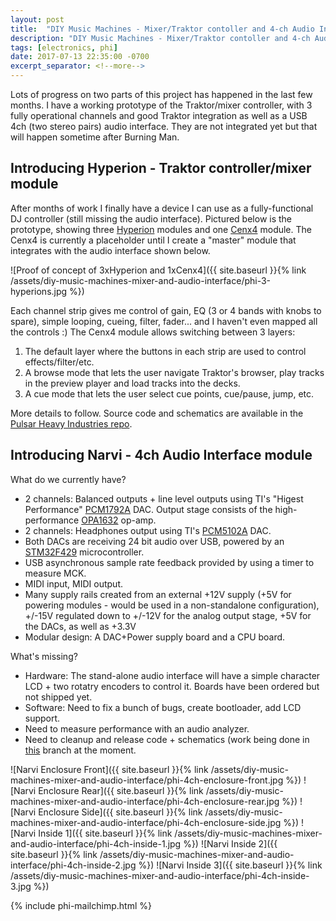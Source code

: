```yaml
---
layout: post
title:  "DIY Music Machines - Mixer/Traktor contoller and 4-ch Audio Interface"
description: "DIY Music Machines - Mixer/Traktor contoller and 4-ch Audio Interface"
tags: [electronics, phi]
date: 2017-07-13 22:35:00 -0700
excerpt_separator: <!--more-->
---
```



Lots of progress on two parts of this project has happened in the last few months. I have a working prototype of the Traktor/mixer controller, with 3 fully operational channels and good Traktor integration as well as a USB 4ch (two stereo pairs) audio interface. They are not integrated yet but that will happen sometime after Burning Man.

## Introducing Hyperion - Traktor controller/mixer module

After months of work I finally have a device I can use as a fully-functional DJ controller (still missing the audio interface). Pictured below is the prototype, showing three [Hyperion](https://github.com/pulsar-heavy-industries/phi/tree/master/hyperion) modules and one [Cenx4](https://github.com/pulsar-heavy-industries/phi/tree/master/cenx4) module. The Cenx4 is currently a placeholder until I create a "master" module that integrates with the audio interface shown below.

![Proof of concept of 3xHyperion and 1xCenx4]({{ site.baseurl }}{% link /assets/diy-music-machines-mixer-and-audio-interface/phi-3-hyperions.jpg %})

Each channel strip gives me control of gain, EQ (3 or 4 bands with knobs to spare), simple looping, cueing, filter, fader... and I haven't even mapped all the controls :)
The Cenx4 module allows switching between 3 layers:
1. The default layer where the buttons in each strip are used to control effects/filter/etc.
2. A browse mode that lets the user navigate Traktor's browser, play tracks in the preview player and load tracks into the decks.
3. A cue mode that lets the user select cue points, cue/pause, jump, etc.

More details to follow. Source code and schematics are available in the [Pulsar Heavy Industries repo](https://github.com/pulsar-heavy-industries/phi/).

## Introducing Narvi - 4ch Audio Interface module

What do we currently have?
* 2 channels: Balanced outputs + line level outputs using TI's "Higest Performance" [PCM1792A](http://www.ti.com/product/PCM1792A) DAC. Output stage consists of the high-performance [OPA1632](http://www.ti.com/lit/ds/symlink/opa1632.pdf) op-amp.
* 2 channels: Headphones output using TI's [PCM5102A](http://www.ti.com/product/PCM5102A) DAC.
* Both DACs are receiving 24 bit audio over USB, powered by an [STM32F429](http://www.st.com/en/microcontrollers/stm32f429-439.html) microcontroller.
* USB asynchronous sample rate feedback provided by using a timer to measure MCK.
* MIDI input, MIDI output.
* Many supply rails created from an external +12V supply (+5V for powering modules - would be used in a non-standalone configuration), +/-15V regulated down to +/-12V for the analog output stage, +5V for the DACs, as well as +3.3V
* Modular design: A DAC+Power supply board and a CPU board.

What's missing?
* Hardware: The stand-alone audio interface will have a simple character LCD + two rotatry encoders to control it. Boards have been ordered but not shipped yet.
* Software: Need to fix a bunch of bugs, create bootloader, add LCD support.
* Need to measure performance with an audio analyzer.
* Need to cleanup and release code + schematics (work being done in [this](https://github.com/pulsar-heavy-industries/phi/tree/narvi-v0/narvi) branch at the moment.

![Narvi Enclosure Front]({{ site.baseurl }}{% link /assets/diy-music-machines-mixer-and-audio-interface/phi-4ch-enclosure-front.jpg %})
![Narvi Enclosure Rear]({{ site.baseurl }}{% link /assets/diy-music-machines-mixer-and-audio-interface/phi-4ch-enclosure-rear.jpg %})
![Narvi Enclosure Side]({{ site.baseurl }}{% link /assets/diy-music-machines-mixer-and-audio-interface/phi-4ch-enclosure-side.jpg %})
![Narvi Inside 1]({{ site.baseurl }}{% link /assets/diy-music-machines-mixer-and-audio-interface/phi-4ch-inside-1.jpg %})
![Narvi Inside 2]({{ site.baseurl }}{% link /assets/diy-music-machines-mixer-and-audio-interface/phi-4ch-inside-2.jpg %})
![Narvi Inside 3]({{ site.baseurl }}{% link /assets/diy-music-machines-mixer-and-audio-interface/phi-4ch-inside-3.jpg %})

{% include phi-mailchimp.html %}
